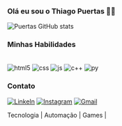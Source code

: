 ###         Olá eu sou o Thiago Puertas ✋🏻

![Puertas GitHub stats](https://github-readme-stats.vercel.app/api?username=devpuertas&show_icons=true&theme=radical)

###         Minhas Habilidades

<div style="display: inline_block"><br/>
    <img align="center" alt="html5" src="https://img.shields.io/badge/HTML5-E34F26?style=for-the-badge&logo=html5&logoColor=white">
    <img align="center" alt="css" src="https://img.shields.io/badge/CSS-239120?&style=for-the-badge&logo=css3&logoColor=white">
    <img align="center" alt="js" src="https://img.shields.io/badge/JavaScript-F7DF1E?style=for-the-badge&logo=javascript&logoColor=black">
    <img align="center" alt="c++" src="https://img.shields.io/badge/C%2B%2B-00599C?style=for-the-badge&logo=c%2B%2B&logoColor=white">
    <img align="center" alt="py" src="https://img.shields.io/badge/Python-14354C?style=for-the-badge&logo=python&logoColor=white">


### Contato

[![LinkeIn](https://img.shields.io/badge/LinkedIn-0077B5?style=for-the-badge&logo=linkedin&logoColor=white)](https://www.linkedin.com/in/thiago-ramos-puertas-/)
[![Instagram](https://img.shields.io/badge/Instagram-E4405F?style=for-the-badge&logo=instagram&logoColor=white)](https://instagram.com/thiagoramoss___/)
[![Gmail](https://img.shields.io/badge/Gmail-D14836?style=for-the-badge&logo=gmail&logoColor=white)](thiagowork2004@gmail.com)

Tecnologia | Automação | Games | 
